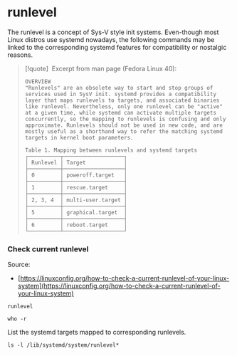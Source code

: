 # runlevel

The runlevel is a concept of Sys-V style init systems. Even-though most Linux distros use systemd nowadays, the following commands may be linked to the corresponding systemd features for compatibility or nostalgic reasons.

> [!quote] &nbsp;Excerpt from man page (Fedora Linux 40):
> 
> ```
> OVERVIEW
> "Runlevels" are an obsolete way to start and stop groups of services used in SysV init. systemd provides a compatibility layer that maps runlevels to targets, and associated binaries like runlevel. Nevertheless, only one runlevel can be "active" at a given time, while systemd can activate multiple targets concurrently, so the mapping to runlevels is confusing and only approximate. Runlevels should not be used in new code, and are mostly useful as a shorthand way to refer the matching systemd targets in kernel boot parameters.
> 
> Table 1. Mapping between runlevels and systemd targets
> ┌──────────┬───────────────────┐
> │ Runlevel │ Target            │
> ├──────────┼───────────────────┤
> │ 0        │ poweroff.target   │
> ├──────────┼───────────────────┤
> │ 1        │ rescue.target     │
> ├──────────┼───────────────────┤
> │ 2, 3, 4  │ multi-user.target │
> ├──────────┼───────────────────┤
> │ 5        │ graphical.target  │
> ├──────────┼───────────────────┤
> │ 6        │ reboot.target     │
> └──────────┴───────────────────┘
> ```

### Check current runlevel

Source:
- [https://linuxconfig.org/how-to-check-a-current-runlevel-of-your-linux-system](https://linuxconfig.org/how-to-check-a-current-runlevel-of-your-linux-system)

```
runlevel
```

```
who -r
```

List the systemd targets mapped to corresponding runlevels.
```
ls -l /lib/systemd/system/runlevel*
```

